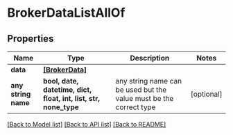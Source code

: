 # BrokerDataListAllOf


## Properties
Name | Type | Description | Notes
------------ | ------------- | ------------- | -------------
**data** | [**[BrokerData]**](BrokerData.md) |  | 
**any string name** | **bool, date, datetime, dict, float, int, list, str, none_type** | any string name can be used but the value must be the correct type | [optional]

[[Back to Model list]](../README.md#documentation-for-models) [[Back to API list]](../README.md#documentation-for-api-endpoints) [[Back to README]](../README.md)


